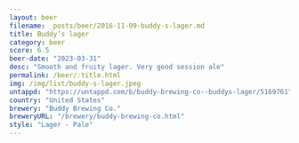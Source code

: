 ```yaml
---
layout: beer
filename: _posts/beer/2016-11-09-buddy-s-lager.md
title: Buddy’s lager
category: beer
score: 6.5
beer-date: "2023-03-31"
desc: "Smooth and fruity lager. Very good session ale"
permalink: /beer/:title.html
img: /img/list/buddy-s-lager.jpeg
untappd: "https://untappd.com/b/buddy-brewing-co--buddys-lager/5169761"
country: "United States"
brewery: "Buddy Brewing Co."
breweryURL: "/brewery/buddy-brewing-co.html"
style: "Lager - Pale"
---
```

